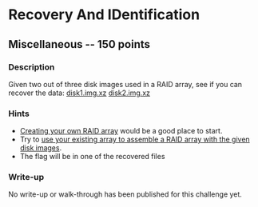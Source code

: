 # Recovery And IDentification

## Miscellaneous -- 150 points

### Description

Given two out of three disk images used in a RAID array, see if you can recover the data: [disk1.img.xz](./disk1.img.xz) [disk2.img.xz](./disk2.img.xz)

### Hints

* [Creating your own RAID array](https://unix.stackexchange.com/questions/302766/persistent-use-of-loop-block-device-in-mdadm) would be a good place to start.
* Try to [use your existing array to assemble a RAID array with the given disk images](https://superuser.com/questions/962395/assemble-3-drive-software-raid5-with-one-disk-missing).
* The flag will be in one of the recovered files


### Write-up

No write-up or walk-through has been published for this challenge yet.

